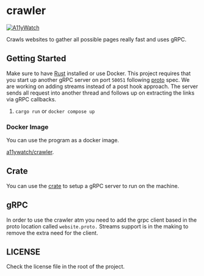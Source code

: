 # crawler

[![A11yWatch](https://circleci.com/gh/A11yWatch/crawler.svg?style=svg)](https://circleci.com/gh/A11yWatch/crawler)

Crawls websites to gather all possible pages really fast and uses gRPC.

## Getting Started

Make sure to have [Rust](https://doc.rust-lang.org/book/ch01-01-installation.html) installed or use Docker. This project requires that you start up another gRPC server on port `50051` following [proto](https://github.com/A11yWatch/crawler/blob/main/proto/website.proto) spec. We are working on adding streams instead of a post hook approach. The server sends all request into another thread and follows up on extracting the links via gRPC callbacks.

1. `cargo run` or `docker compose up`

### Docker Image

You can use the program as a docker image.

[a11ywatch/crawler](https://hub.docker.com/repository/docker/a11ywatch/crawler).

## Crate

You can use the [crate](https://crates.io/crates/website_crawler) to setup a gRPC server to run on the machine.

## gRPC

In order to use the crawler atm you need to add the grpc client based in the proto location called `website.proto.` Streams support is in the making to remove the extra need for the client.

## LICENSE

Check the license file in the root of the project.
